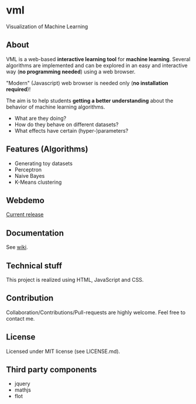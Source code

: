 # vml
Visualization of Machine Learning

## About
VML is a web-based **interactive learning tool** for **machine learning**. Several algorithms are implemented and can be explored in an easy and interactive way (**no programming needed**) using a web browser.

"Modern" (Javascript) web browser is needed only (**no installation required**)!

The aim is to help students **getting a better understanding** about the behavior of machine learning algorithms.
- What are they doing?
- How do they behave on different datasets?
- What effects have certain (hyper-)parameters?

## Features (Algorithms)
 - Generating toy datasets
 - Perceptron
 - Naive Bayes
 - K-Means clustering

## Webdemo
[Current release](https://andreartelt.github.io/vml)

## Documentation
See [wiki](https://github.com/andreArtelt/vml/wiki).

## Technical stuff
This project is realized using HTML, JavaScript and CSS.

## Contribution
Collaboration/Contributions/Pull-requests are highly welcome. Feel free to contact me.

## License
Licensed under MIT license (see LICENSE.md).

## Third party components
 - jquery
 - mathjs
 - flot
